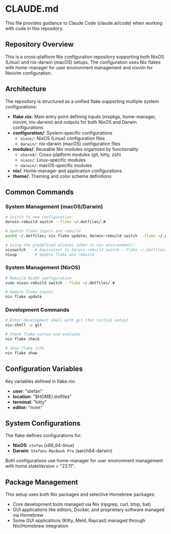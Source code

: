 # CLAUDE.md

This file provides guidance to Claude Code (claude.ai/code) when working with code in this repository.

## Repository Overview

This is a cross-platform Nix configuration repository supporting both NixOS (Linux) and nix-darwin (macOS) setups. The configuration uses Nix flakes with home-manager for user environment management and nixvim for Neovim configuration.

## Architecture

The repository is structured as a unified flake supporting multiple system configurations:

- **flake.nix**: Main entry point defining inputs (nixpkgs, home-manager, nixvim, nix-darwin) and outputs for both NixOS and Darwin configurations
- **configuration/**: System-specific configurations
  - `nixos/`: NixOS (Linux) configuration files
  - `darwin/`: nix-darwin (macOS) configuration files
- **modules/**: Reusable Nix modules organized by functionality
  - `shared/`: Cross-platform modules (git, kitty, zsh)
  - `nixos/`: Linux-specific modules
  - `darwin/`: macOS-specific modules
- **nix/**: Home-manager and application configurations
- **theme/**: Theming and color scheme definitions

## Common Commands

### System Management (macOS/Darwin)
```bash
# Switch to new configuration
darwin-rebuild switch --flake ~/.dotfiles/.#

# Update flake inputs and rebuild
pushd ~/.dotfiles; nix flake update; darwin-rebuild switch --flake ~/.dotfiles/.#; popd

# Using the predefined aliases (when in nix environment):
nixswitch    # Equivalent to darwin-rebuild switch --flake ~/.dotfiles/.#
nixup        # Update flake and rebuild
```

### System Management (NixOS)
```bash
# Rebuild NixOS configuration
sudo nixos-rebuild switch --flake ~/.dotfiles/.#

# Update flake inputs
nix flake update
```

### Development Commands
```bash
# Enter development shell with git (for initial setup)
nix-shell -p git

# Check flake syntax and evaluate
nix flake check

# Show flake info
nix flake show
```

## Configuration Variables

Key variables defined in flake.nix:
- **user**: "stefan"
- **location**: "$HOME/.dotfiles" 
- **terminal**: "kitty"
- **editor**: "nvim"

## System Configurations

The flake defines configurations for:
- **NixOS**: `stefan` (x86_64-linux)
- **Darwin**: `Stefans-MacBook-Pro` (aarch64-darwin)

Both configurations use home-manager for user environment management with home.stateVersion = "23.11".

## Package Management

This setup uses both Nix packages and selective Homebrew packages:
- Core development tools managed via Nix (ripgrep, curl, btop, bat)
- GUI applications like editors, Docker, and proprietary software managed via Homebrew
- Some GUI applications (Kitty, Meld, Raycast) managed through Nix/Homebrew integration